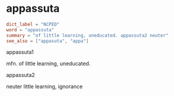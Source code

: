 # appassuta

``` toml
dict_label = "NCPED"
word = "appassuta"
summary = "of little learning, uneducated. appassuta2 neuter"
see_also = ["appasuta", "appa"]
```

appassuta1

mfn. of little learning, uneducated.

appassuta2

neuter little learning, ignorance

